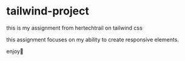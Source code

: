 # tailwind-project

this is my assignment from hertechtrail on tailwind css

this assignment focuses on my ability to create responsive elements.

enjoy🚀







